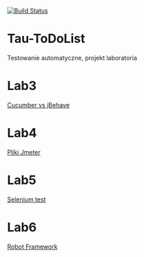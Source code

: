 

[![Build Status](https://travis-ci.org/GrzegorzFryger/Tau-ToDoList.svg?branch=master)](https://travis-ci.org/GrzegorzFryger/Tau-ToDoList)

# Tau-ToDoList
Testowanie automatyczne, projekt laboratoria 

# Lab3
[Cucumber vs jBehave](https://github.com/GrzegorzFryger/Tau-ToDoList/blob/master/src/test/java/bdd/Cucumber-vs-jBehave.md)

# Lab4
[Pliki Jmeter](https://github.com/GrzegorzFryger/Tau-ToDoList/tree/master/src/test/jmeter)

# Lab5
[Selenium test](https://github.com/GrzegorzFryger/Tau-ToDoList/tree/master/src/test/java/selenium)

# Lab6
[Robot Framework](https://github.com/GrzegorzFryger/Tau-Lab6)
